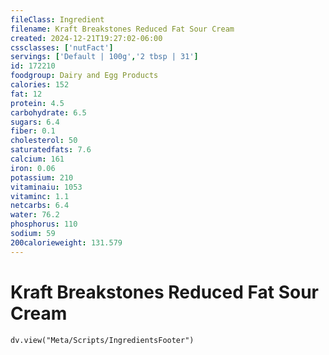 ```yaml
---
fileClass: Ingredient
filename: Kraft Breakstones Reduced Fat Sour Cream
created: 2024-12-21T19:27:02-06:00
cssclasses: ['nutFact']
servings: ['Default | 100g','2 tbsp | 31']
id: 172210
foodgroup: Dairy and Egg Products
calories: 152
fat: 12
protein: 4.5
carbohydrate: 6.5
sugars: 6.4
fiber: 0.1
cholesterol: 50
saturatedfats: 7.6
calcium: 161
iron: 0.06
potassium: 210
vitaminaiu: 1053
vitaminc: 1.1
netcarbs: 6.4
water: 76.2
phosphorus: 110
sodium: 59
200calorieweight: 131.579
---
```


# Kraft Breakstones Reduced Fat Sour Cream

```dataviewjs
dv.view("Meta/Scripts/IngredientsFooter")
```